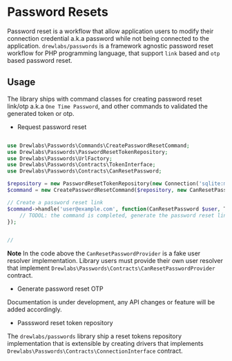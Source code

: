 # Password Resets

Password reset is a workflow that allow application users to modify their connection credential a.k.a password while not being connected to the application.
`drewlabs/passwords` is a framework agnostic password reset workflow for PHP programming language, that support `link` based and `otp` based password reset.

## Usage

The library ships with command classes for creating password reset link/otp a.k.a `One Time Password`, and other commands to validated the generated token or otp.

- Request password reset

```php

use Drewlabs\Passwords\Commands\CreatePasswordResetCommand;
use Drewlabs\Passwords\PasswordResetTokenRepository;
use Drewlabs\Passwords\UrlFactory;
use Drewlabs\Passwords\Contracts\TokenInterface;
use Drewlabs\Passwords\Contracts\CanResetPassword;

$repository = new PasswordResetTokenRepository(new Connection('sqlite:memory', 'password_resets'));
$command = new CreatePasswordResetCommand($repository, new CanResetPasswordProvider, 'MySecret');

// Create a password reset link
$command->handle('user@example.com', function(CanResetPassword $user, TokenInterface $token) {
    // TODOL: the command is completed, generate the password reset link
});


//
```

**Note** In the code above the `CanResetPasswordProvider` is a fake user resolver implementation. Library users must provide their own user resolver that implement `Drewlabs\Passwords\Contracts\CanResetPasswordProvider` contract.


- Generate password reset OTP

Documentation is under development, any API changes or feature will be added accordingly.


- Passsword reset token repository

The `drewlabs/passwords` library ship a reset tokens repository implementation that is extensible by creating drivers that implements `Drewlabs\Passwords\Contracts\ConnectionInterface` contract.
